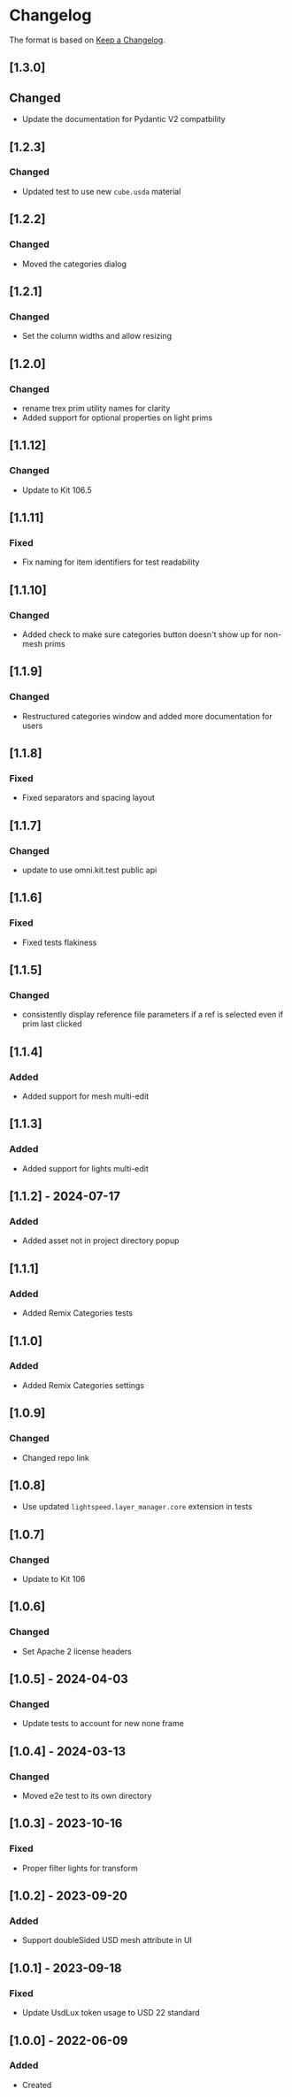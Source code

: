 # Changelog
The format is based on [Keep a Changelog](https://keepachangelog.com/en/1.0.0/).

## [1.3.0]
## Changed
- Update the documentation for Pydantic V2 compatbility

## [1.2.3]
### Changed
- Updated test to use new `cube.usda` material

## [1.2.2]
### Changed
- Moved the categories dialog

## [1.2.1]
### Changed
- Set the column widths and allow resizing

## [1.2.0]
### Changed
- rename trex prim utility names for clarity
- Added support for optional properties on light prims

## [1.1.12]
### Changed
- Update to Kit 106.5

## [1.1.11]
### Fixed
- Fix naming for item identifiers for test readability

## [1.1.10]
### Changed
- Added check to make sure categories button doesn't show up for non-mesh prims

## [1.1.9]
### Changed
- Restructured categories window and added more documentation for users

## [1.1.8]
### Fixed
- Fixed separators and spacing layout

## [1.1.7]
### Changed
- update to use omni.kit.test public api

## [1.1.6]
### Fixed
- Fixed tests flakiness

## [1.1.5]
### Changed
- consistently display reference file parameters if a ref is selected even if prim last clicked

## [1.1.4]
### Added
- Added support for mesh multi-edit

## [1.1.3]
### Added
- Added support for lights multi-edit

## [1.1.2] - 2024-07-17
### Added
- Added asset not in project directory popup

## [1.1.1]
### Added
- Added Remix Categories tests

## [1.1.0]
### Added
- Added Remix Categories settings

## [1.0.9]
### Changed
- Changed repo link

## [1.0.8]
- Use updated `lightspeed.layer_manager.core` extension in tests

## [1.0.7]
### Changed
- Update to Kit 106

## [1.0.6]
### Changed
- Set Apache 2 license headers

## [1.0.5] - 2024-04-03
### Changed
- Update tests to account for new none frame

## [1.0.4] - 2024-03-13
### Changed
- Moved e2e test to its own directory

## [1.0.3] - 2023-10-16
### Fixed
- Proper filter lights for transform

## [1.0.2] - 2023-09-20
### Added
- Support doubleSided USD mesh attribute in UI

## [1.0.1] - 2023-09-18
### Fixed
- Update UsdLux token usage to USD 22 standard

## [1.0.0] - 2022-06-09
### Added
- Created

